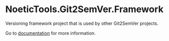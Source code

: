 # NoeticTools.Git2SemVer.Framework

Versioning framework project that is used by other Git2SemVer projects.

Go to [documentation](https://noetictools.github.io/Git2SemVer.MSBuild/) for more information.
